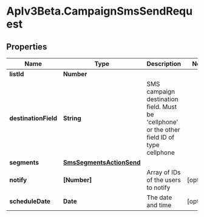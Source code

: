 # ApIv3Beta.CampaignSmsSendRequest

## Properties

Name | Type | Description | Notes
------------ | ------------- | ------------- | -------------
**listId** | **Number** |  | 
**destinationField** | **String** | SMS campaign destination field. Must be &#39;cellphone&#39; or the other field ID of type                                 cellphone | 
**segments** | [**SmsSegmentsActionSend**](SmsSegmentsActionSend.md) |  | 
**notify** | **[Number]** | Array of IDs of the users to notify | [optional] 
**scheduleDate** | **Date** | The date and time | [optional] 



